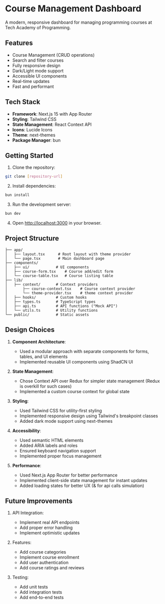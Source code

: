 # Course Management Dashboard

A modern, responsive dashboard for managing programming courses at Tech Academy of Programming.

## Features

- Course Management (CRUD operations)
- Search and filter courses
- Fully responsive design
- Dark/Light mode support
- Accessible UI components
- Real-time updates
- Fast and performant

## Tech Stack

- **Framework**: Next.js 15 with App Router
- **Styling**: Tailwind CSS
- **State Management**: React Context API
- **Icons**: Lucide Icons
- **Theme**: next-themes
- **Package Manager**: bun


## Getting Started

1. Clone the repository:
```bash
git clone [repository-url]
```

2. Install dependencies:
```bash
bun install
```

3. Run the development server:
```bash
bun dev
```

4. Open [http://localhost:3000](http://localhost:3000) in your browser.

## Project Structure

```
├── app/
│   ├── layout.tsx      # Root layout with theme provider
│   └── page.tsx        # Main dashboard page
├── components/
│   ├── ui/            # UI components
│   ├── course-form.tsx    # Course add/edit form
│   └── course-table.tsx   # Course listing table
├── lib/
│   ├── context/       # Context providers
│       ├── course-context.tsx    # Course context provider
│       └── theme-provider.tsx    # theme context provider
│   ├── hooks/         # Custom hooks
│   ├── types.ts       # TypeScript types
│   ├── api.ts         # API functions ("Mock API")
│   └── utils.ts       # Utility functions
└── public/            # Static assets
```

## Design Choices

1. **Component Architecture**:
   - Used a modular approach with separate components for forms, tables, and UI elements
   - Implemented reusable UI components using ShadCN UI

2. **State Management**:
   - Chose Context API over Redux for simpler state management (Redux is overkill for such cases)
   - Implemented a custom course context for global state

3. **Styling**:
   - Used Tailwind CSS for utility-first styling
   - Implemented responsive design using Tailwind's breakpoint classes
   - Added dark mode support using next-themes

4. **Accessibility**:
   - Used semantic HTML elements
   - Added ARIA labels and roles
   - Ensured keyboard navigation support
   - Implemented proper focus management

5. **Performance**:
   - Used Next.js App Router for better performance
   - Implemented client-side state management for instant updates
   - Added loading states for better UX (& for api calls simulation)

## Future Improvements

1. API Integration:
   - Implement real API endpoints
   - Add proper error handling
   - Implement optimistic updates

2. Features:
   - Add course categories
   - Implement course enrollment
   - Add user authentication
   - Add course ratings and reviews

3. Testing:
   - Add unit tests
   - Add integration tests
   - Add end-to-end tests

